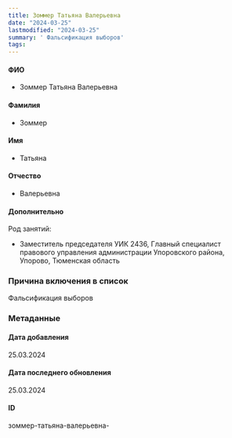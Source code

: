 ```yaml
---
title: Зоммер Татьяна Валерьевна
date: "2024-03-25"
lastmodified: "2024-03-25"
summary: ' Фальсификация выборов'
tags: 
---
```

<!--# pp2-->
<!--## Фигурант-->
<!--### Личные данные-->
#### ФИО
- Зоммер Татьяна Валерьевна
#### Фамилия
- Зоммер
#### Имя
- Татьяна
#### Отчество
- Валерьевна
#### Дополнительно
Род занятий:
- Заместитель председателя УИК 2436, Главный специалист правового управления администрации Упоровского района, Упорово, Тюменская область
### Причина включения в список
Фальсификация выборов
### Метаданные
#### Дата добавления
25.03.2024
#### Дата последнего обновления
25.03.2024
#### ID
зоммер-татьяна-валерьевна-
<!--## END;-->
